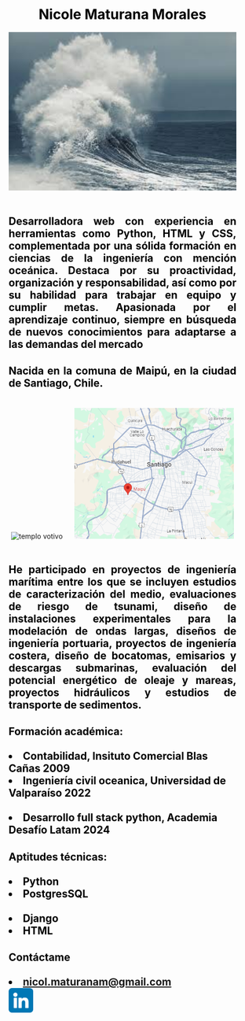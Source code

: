<div class="container" style="margin: 20px;">
    <h1 align="center" style="color: black;">
        Nicole Maturana Morales<br/>
      </h1>
      <div align="center">
        <img  style="width: 500px;" alt="ola" src="img/images.jpg" />
      </div>
      <br/>
    <h2 style="color: black; text-align: justify;">

Desarrolladora web con experiencia en herramientas como Python, HTML y CSS, complementada por una sólida formación en ciencias de la ingeniería con mención oceánica. Destaca por su proactividad, organización y responsabilidad, así como por su habilidad para trabajar en equipo y cumplir metas. Apasionada por el aprendizaje continuo, siempre en búsqueda de nuevos conocimientos para adaptarse a las demandas del mercado
    </h2>
    <h2 style="color: black; text-align: justify;">
 
Nacida en la comuna de Maipú, en la ciudad de Santiago, Chile.
      </h2>  
      <div align="center">
        <img  style="width: 400px; padding-right: 20px;" alt="templo votivo" src="img/COYF5YBWA5CLXMMVYFWRLUHYCM.avif" />
        <img  style="width: 325px;" alt="maps" src="img/mapa_maipu.png" />
      </div>
      <br/>
      <h2 style="color: black; text-align: justify;">
        He participado en proyectos de ingeniería marítima entre los que se incluyen estudios de caracterización del medio, evaluaciones de riesgo de tsunami, diseño de instalaciones experimentales para la modelación de ondas largas, diseños de ingeniería portuaria, proyectos de ingeniería costera, diseño de bocatomas, emisarios y descargas submarinas, evaluación del potencial energético de oleaje y mareas, proyectos hidráulicos y estudios de transporte de sedimentos. 
      </h2>
      <h2 style="color: black;"> Formación académica:
      <div>
      <br/>
      <li>Contabilidad, Insituto Comercial Blas Cañas 2009</li>
      <li>Ingeniería civil oceanica, Universidad de Valparaíso 2022</li>  
      <li>Desarrollo full stack python, Academia Desafío Latam 2024 </li>
      </div>
      </h2>
      <h2 style="color: black;"> Aptitudes técnicas:
      <div>
      <br/>
      <li>Python</li>
      <li>PostgresSQL</li>  
      <li>Django</li>
      <li>HTML</li>
      </div>
      </h2>
      <h2  style="color: black; text-align: justify;">
        Contáctame
        <div >
        <br/>
        <li>nicol.maturanam@gmail.com</li>
        <a style="margin-top: 10px;" href="https://www.linkedin.com/in/nicole-maturana-morales-9a756923a" ><img  style="width: 50px;" alt="linkedin" src="img/linkedin.png" /></a>
        </div>
      </h2>
</div>